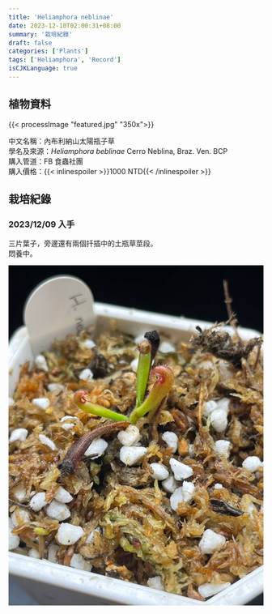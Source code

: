 ```yaml
---
title: 'Heliamphora neblinae'
date: 2023-12-10T02:00:31+08:00
summary: '栽培紀錄'
draft: false
categories: ['Plants']
tags: ['Heliamphora', 'Record']
isCJKLanguage: true
---
```


## 植物資料

{{< processImage "featured.jpg" "350x">}}

中文名稱：內布利納山太陽瓶子草  
學名及來源：*Heliamphora beblinae* Cerro Neblina, Braz. Ven. BCP  
購入管道：FB 食蟲社團  
購入價格：{{< inlinespoiler >}}1000 NTD{{< /inlinespoiler >}}  

## 栽培紀錄

### 2023/12/09 入手

三片葉子，旁邊還有兩個扦插中的土瓶草莖段。  
悶養中。  

![2023-12-09](./images/2023-12-09.jpg)
